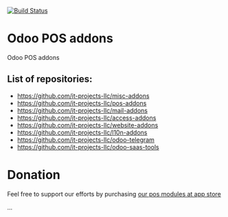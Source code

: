 
[![Build Status](https://travis-ci.com/it-projects-llc/pos-addons.svg?branch=12.0)](https://travis-ci.com/it-projects-llc/pos-addons)

Odoo POS addons
===============

Odoo POS addons 

List of repositories:
---------------------

* https://github.com/it-projects-llc/misc-addons
* https://github.com/it-projects-llc/pos-addons
* https://github.com/it-projects-llc/mail-addons
* https://github.com/it-projects-llc/access-addons
* https://github.com/it-projects-llc/website-addons
* https://github.com/it-projects-llc/l10n-addons
* https://github.com/it-projects-llc/odoo-telegram
* https://github.com/it-projects-llc/odoo-saas-tools

Donation
========
Feel free to support our efforts by purchasing [our pos modules at app store](https://apps.odoo.com/apps/modules/category/Point%20of%20Sale/browse?price=Paid&order=Newest&author=IT-Projects+LLC)

...
